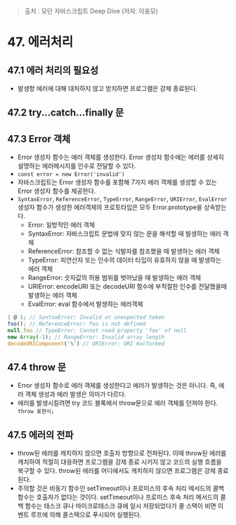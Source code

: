 > 출처 : 모던 자바스크립트 Deep Dive (저자: 이웅모)

# 47. 에러처리
## 47.1 에러 처리의 필요성
- 발생항 에러에 대해 대처하지 않고 방치하면 프로그램은 강제 종료된다.

## 47.2 try...catch...finally 문
## 47.3 Error 객체
- Error 생성자 함수는 에러 객체를 생성한다. Error 생성자 함수에는 에러를 상세히 설명하는 에러메시지를 인수로 전달할 수 있다.
- `const error = new Error('invalid')`
- 자바스크립트는 Error 생성자 함수를 포함해 7가지 에러 객체를 생성할 수 있는 Error 생성자 함수를 제공한다.
- `SyntaxError`, `ReferenceError`, `TypeError`, `RangeError`, `URIError`, `EvalError` 생성자 함수가 
  생성한 에러객체의 프로토타입은 모두 Error.prototype을 상속받는다.
    * Error: 일방적인 에러 객체
    * SyntaxError: 자바스크립트 문법에 맞지 않는 문을 해석할 때 발생하는 에러 객체
    * ReferenceError: 참조할 수 없는 식발자를 참조했을 때 발생하는 에러 객체
    * TypeError: 피연산자 또는 인수의 데이터 타입이 유효하지 않을 때 발생하는 에러 객체
    * RangeError: 숫자값의 허용 범위를 벗어났을 때 발생하는 에러 객체
    * URIError: encodeURI 또는 decodeURI 함수에 부적절한 인수를 전달했을때 발생하는 에러 객체
    * EvalError: eval 함수에서 발생하는 에러객체
  
```javascript
1 @ 1; // SyntaxError: Invalid or unexpected token
foo(); // ReferenceError: foo is not defined
null.foo // TypeError: Cannot read property 'foo' of null
new Array(-1); // RangeError: Invalid array length
decodeURIComponent('%') // URIError: URI malformed
```

## 47.4 throw 문
- Error 생성자 함수로 에러 객체를 생성한다고 에러가 발생하는 것은 아니다. 즉, 에러 객체 생성과 에러 발생은 의미가 다르다.
- 에러를 발생시킬려면 try 코드 블록에서 throw문으로 에러 객체를 던져야 한다. `throw 표현식;`

## 47.5 에러의 전파
- throw된 에러를 캐치하지 않으면 호출자 방향으로 전파된다. 이때 throw된 에러를 캐치하여 적절히 대응하면 프로그램을 강제 종료 시키지 않고
  코드의 실행 흐름을 복구할 수 있다. throw된 에러를 어디에서도 캐치하지 않으면 프로그램은 강제 종료된다.
- 주의할 것은 비동기 함수인 setTimeout이나 프로미스의 후속 처리 메서드의 콜백 함수는 호출자가 없다는 것이다.
  setTimeout이나 프로미스 후속 처리 메서드의 콜백 함수는 태스크 큐나 마이크로태스크 큐에 일시 저장되었다가 콜 스택이 비면 이벤트 루프에 의해
  콜스택으로 푸시되어 실행된다. 